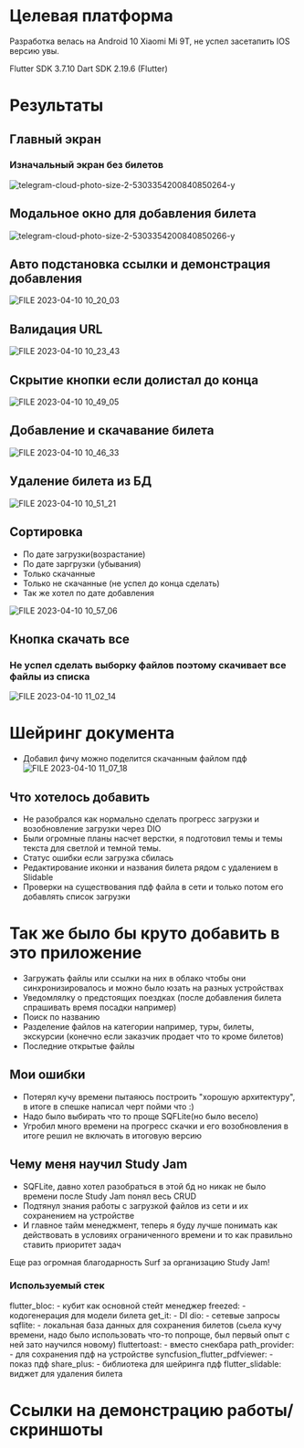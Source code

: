 # Целевая платформа

Разработка велась на Android 10 Xiaomi Mi 9T, не успел засетапить IOS версию увы.

Flutter SDK 3.7.10
Dart SDK 2.19.6 (Flutter)
# Результаты


## Главный экран
### Изначальный экран без билетов
![telegram-cloud-photo-size-2-5303354200840850264-y](https://user-images.githubusercontent.com/78011086/230824635-9334397b-d349-4e1b-bd6c-0b21b36ffab4.jpg)

## Модальное окно для добавления билета
![telegram-cloud-photo-size-2-5303354200840850266-y](https://user-images.githubusercontent.com/78011086/230824915-ba68cccb-a217-419b-bc42-9c3e24bcd87c.jpg)

## Авто подстановка ссылки и демонстрация добавления
![FILE 2023-04-10 10_20_03](https://user-images.githubusercontent.com/78011086/230825203-c3d98ff1-dc31-4ed5-b8fb-6ff630de1a94.gif)

## Валидация URL
![FILE 2023-04-10 10_23_43](https://user-images.githubusercontent.com/78011086/230825562-bbeb0363-6e26-4ce3-a78f-832252a91c0a.gif)

## Скрытие кнопки если долистал до конца
![FILE 2023-04-10 10_49_05](https://user-images.githubusercontent.com/78011086/230828160-b68b98b4-3834-4c4e-b037-e832d32e0029.gif)

## Добавление и скачавание билета
![FILE 2023-04-10 10_46_33](https://user-images.githubusercontent.com/78011086/230828004-5c8d4a4f-dac3-4af4-b7b8-b7b8b3a9fd72.gif)

## Удаление билета из БД
![FILE 2023-04-10 10_51_21](https://user-images.githubusercontent.com/78011086/230828415-e4de6d6b-2f82-4b20-a5ec-977aa56085ef.gif)

## Сортировка
- По дате загрузки(возрастание)
- По дате заргрузки (убывания)
- Только скачанные
- Только не скачанные (не успел до конца сделать)
- Так же хотел по дате добавления

![FILE 2023-04-10 10_57_06](https://user-images.githubusercontent.com/78011086/230829017-4d52c08a-74c8-4410-b869-ab5ee0c0a8d1.gif)
## Кнопка скачать все 
### Не успел сделать выборку файлов поэтому скачивает все файлы из списка
![FILE 2023-04-10 11_02_14](https://user-images.githubusercontent.com/78011086/230829651-86c6c8c7-dc04-413f-9b17-302d4400411e.gif)

# Шейринг документа
- Добавил фичу можно поделится скачанным файлом пдф
![FILE 2023-04-10 11_07_18](https://user-images.githubusercontent.com/78011086/230830248-d5623d5b-bed2-495f-b56b-1ccec821bf39.gif)

## Что хотелось добавить
- Не разобрался как нормально сделать прогресс загрузки и возобновление загрузки через DIO
- Были огромные планы насчет верстки, я подготовил темы и темы текста для светлой и темной темы.
- Статус ошибки если загрузка сбилась
- Редактирование иконки и названия билета рядом с удалением в Slidable
- Проверки на существования пдф файла в сети и только потом его добавлять список загрузки

# Так же было бы круто добавить в это приложение 
- Загружать файлы или ссылки на них в облако чтобы они синхронизировалось и можно было юзать на разных устройствах
- Уведомлялку о предстоящих поездках (после добавления билета спрашивать время посадки например)
- Поиск по названию
- Разделение файлов на категории например, туры, билеты, экскурсии (конечно если заказчик продает что то кроме билетов)
- Последние открытые файлы

## Мои ошибки
- Потерял кучу времени пытаяюсь построить "хорошую архитектуру", в итоге в спешке написал черт пойми что :)
- Надо было выбирать что то проще SQFLite(но было весело)
- Угробил много времени на прогресс скачки и его возобновления в итоге решил не включать в итоговую версию

## Чему меня научил Study Jam
- SQFLite, давно хотел разобраться в этой бд но никак не было времени после Study Jam понял весь CRUD
- Подтянул знания работы с загрузкой файлов из сети и их сохранением на устройстве
- И главное тайм менеджмент, теперь я буду лучше понимать как действовать в условиях ограниченного времени и то как правильно ставить приоритет задач

Еще раз огромная благодарность Surf за организацию Study Jam! 

### Используемый стек
  flutter_bloc: - кубит как основной стейт менеджер
  freezed: - кодогенерация для модели билета 
  get_it: - DI
  dio: - сетевые запросы
  sqflite: - локальная база данных для сохранения билетов (сьела кучу времени, надо было использовать что-то попроще, был первый опыт с ней зато научился новому)
  fluttertoast: - вместо снекбара
  path_provider: - для сохранения пдф на устройстве
  syncfusion_flutter_pdfviewer: - показ пдф
  share_plus:  -  библиотека для шейринга пдф
  flutter_slidable: виджет для удаления билета 

# Ссылки на демонстрацию работы/скриншоты
